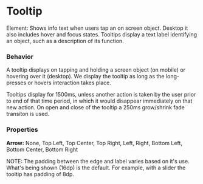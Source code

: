 # Tooltip

Element: Shows info text when users tap an on screen object. Desktop it also includes hover and focus states. Tooltips display a text label identifying an object, such as a description of its function.

### Behavior

A tooltip displays on tapping and holding a screen object (on mobile) or hovering over it (desktop). We display the tooltip as long as the long-presses or hovers interaction takes place.

Tooltips display for 1500ms, unless another action is taken by the user prior to end of that time period, in which it would disappear immediately on that new action.  On open and close of the tooltip a 250ms grow/shrink fade transiton is used.

### Properties

**Arrow:** None, Top Left, Top Center, Top Right, Left, Right, Bottom Left, Bottom Center, Bottom Right

NOTE: The padding between the edge and label varies based on it's use. What's being shown (16dp) is the default.  For example, with a slider the tooltip has padding of 8dp.